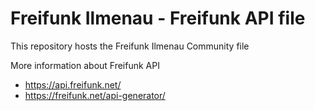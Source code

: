# Freifunk Ilmenau - Freifunk API file

This repository hosts the Freifunk Ilmenau Community file

More information about Freifunk API

- https://api.freifunk.net/
- https://freifunk.net/api-generator/
